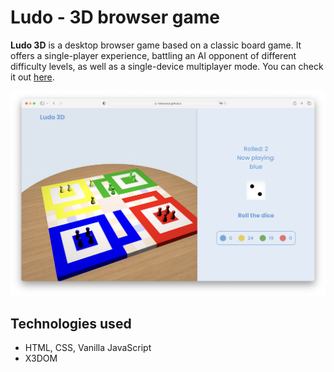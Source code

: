 # Ludo - 3D browser game

**Ludo 3D** is a desktop browser game based on a classic board game. It offers a single-player experience, battling an AI opponent of different difficulty levels, as well as a single-device multiplayer mode. You can check it out [here](https://mhawryluk.github.io/ludo-3d/).

![Screenshot](assets/screenshot.png)

## Technologies used
* HTML, CSS, Vanilla JavaScript
* X3DOM
